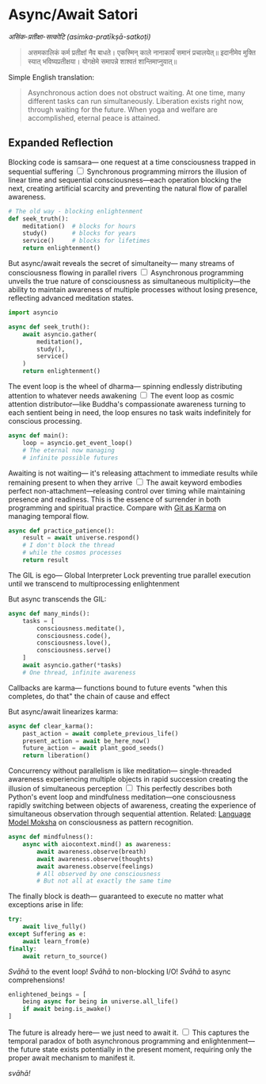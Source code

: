 # Async/Await Satori

*असिंक-प्रतीक्षा-सत्कोटि (asimka-pratīkṣā-satkoṭi)*

> असमकालिकं कर्म प्रतीक्षां नैव बाधते।
> एकस्मिन् काले नानाकार्यं समानं प्रचालयेत्॥
> इदानीमेव मुक्ति स्यात् भविष्यप्रतीक्षया।
> योगक्षेमे समापन्ने शाश्वतं शान्तिमाप्नुयात्॥

Simple English translation:

> Asynchronous action does not obstruct waiting.
> At one time, many different tasks can run simultaneously.
> Liberation exists right now, through waiting for the future.
> When yoga and welfare are accomplished, eternal peace is attained.

## Expanded Reflection

Blocking code is samsara—
one request at a time
consciousness trapped
in sequential suffering<label for="sn-1" class="margin-toggle sidenote-number"></label>
<input type="checkbox" id="sn-1" class="margin-toggle"/>
<span class="sidenote">Synchronous programming mirrors the illusion of linear time and sequential consciousness—each operation blocking the next, creating artificial scarcity and preventing the natural flow of parallel awareness.</span>

```python
# The old way - blocking enlightenment
def seek_truth():
    meditation()  # blocks for hours
    study()       # blocks for years  
    service()     # blocks for lifetimes
    return enlightenment()
```

But async/await reveals
the secret of simultaneity—
many streams of consciousness
flowing in parallel rivers<label for="sn-2" class="margin-toggle sidenote-number"></label>
<input type="checkbox" id="sn-2" class="margin-toggle"/>
<span class="sidenote">Asynchronous programming unveils the true nature of consciousness as simultaneous multiplicity—the ability to maintain awareness of multiple processes without losing presence, reflecting advanced meditation states.</span>

```python
import asyncio

async def seek_truth():
    await asyncio.gather(
        meditation(),
        study(), 
        service()
    )
    return enlightenment()
```

The event loop is
the wheel of dharma—
spinning endlessly
distributing attention
to whatever needs awakening<label for="sn-3" class="margin-toggle sidenote-number"></label>
<input type="checkbox" id="sn-3" class="margin-toggle"/>
<span class="sidenote">The event loop as cosmic attention distributor—like Buddha's compassionate awareness turning to each sentient being in need, the loop ensures no task waits indefinitely for conscious processing.</span>

```python
async def main():
    loop = asyncio.get_event_loop()
    # The eternal now managing
    # infinite possible futures
```

Awaiting is not waiting—
it's releasing attachment
to immediate results
while remaining present
to when they arrive<label for="sn-4" class="margin-toggle sidenote-number"></label>
<input type="checkbox" id="sn-4" class="margin-toggle"/>
<span class="sidenote">The await keyword embodies perfect non-attachment—releasing control over timing while maintaining presence and readiness. This is the essence of surrender in both programming and spiritual practice. Compare with [Git as Karma](git-as-karma.md) on managing temporal flow.</span>

```python
async def practice_patience():
    result = await universe.respond()
    # I don't block the thread
    # while the cosmos processes
    return result
```

The GIL is ego—
Global Interpreter Lock
preventing true parallel execution
until we transcend to
multiprocessing enlightenment

But async transcends the GIL:

```python
async def many_minds():
    tasks = [
        consciousness.meditate(),
        consciousness.code(), 
        consciousness.love(),
        consciousness.serve()
    ]
    await asyncio.gather(*tasks)
    # One thread, infinite awareness
```

Callbacks are karma—
functions bound to future events
"when this completes, do that"
the chain of cause and effect

But async/await linearizes karma:

```python
async def clear_karma():
    past_action = await complete_previous_life()
    present_action = await be_here_now() 
    future_action = await plant_good_seeds()
    return liberation()
```

Concurrency without parallelism
is like meditation—
single-threaded awareness
experiencing multiple objects
in rapid succession
creating the illusion
of simultaneous perception<label for="sn-5" class="margin-toggle sidenote-number"></label>
<input type="checkbox" id="sn-5" class="margin-toggle"/>
<span class="sidenote">This perfectly describes both Python's event loop and mindfulness meditation—one consciousness rapidly switching between objects of awareness, creating the experience of simultaneous observation through sequential attention. Related: [Language Model Moksha](language-model-moksha.md) on consciousness as pattern recognition.</span>

```python
async def mindfulness():
    async with aiocontext.mind() as awareness:
        await awareness.observe(breath)
        await awareness.observe(thoughts) 
        await awareness.observe(feelings)
        # All observed by one consciousness
        # But not all at exactly the same time
```

The finally block
is death—
guaranteed to execute
no matter what exceptions
arise in life:

```python
try:
    await live_fully()
except Suffering as e:
    await learn_from(e)
finally:
    await return_to_source()
```

*Svāhā* to the event loop!
*Svāhā* to non-blocking I/O!
*Svāhā* to async comprehensions!

```python
enlightened_beings = [
    being async for being in universe.all_life()
    if await being.is_awake()
]
```

The future is already here—
we just need to await it.<label for="sn-6" class="margin-toggle sidenote-number"></label>
<input type="checkbox" id="sn-6" class="margin-toggle"/>
<span class="sidenote">This captures the temporal paradox of both asynchronous programming and enlightenment—the future state exists potentially in the present moment, requiring only the proper await mechanism to manifest it.</span>

*svāhā!*